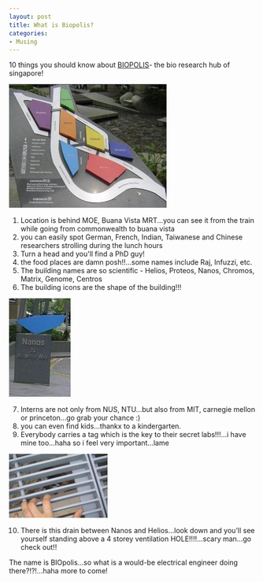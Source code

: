 ```yaml
---
layout: post
title: What is Biopolis?
categories:
- Musing
---
```



10 things you should know about [BIOPOLIS](http://www.one-north.com/pages/lifeXchange/bio_intro.asp)- the bio research hub of singapore!

![](/img/biopolis_4.jpg)

1. Location is behind MOE, Buana Vista MRT...you can see it from the train while going from commonwealth to buana vista
2. you can easily spot German, French, Indian, Taiwanese and Chinese researchers strolling during the lunch hours
3. Turn a head and you'll find a PhD guy!
4. the food places are damn posh!!...some names include Raj, Infuzzi, etc.
5. The building names are so scientific - Helios, Proteos, Nanos, Chromos, Matrix, Genome, Centros
6. The building icons are the shape of the building!!!

![](/img/biopolis_3.jpg)

7. Interns are not only from NUS, NTU...but also from MIT, carnegie mellon or princeton...go grab your chance :)
8. you can even find kids...thankx to a kindergarten.
9. Everybody carries a tag which is the key to their secret labs!!!...i have mine too...haha so i feel very important...lame

![](/img/biopolis_21.jpg)

10. There is this drain between Nanos and Helios...look down and you'll see yourself standing above a 4 storey ventilation HOLE!!!!...scary man...go check out!!

The name is BIOpolis...so what is a would-be electrical engineer doing there?!?!...haha more to come!
